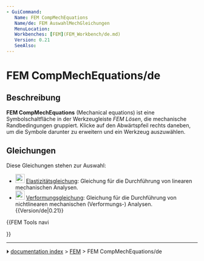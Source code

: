 ```yaml
---
- GuiCommand:
   Name: FEM CompMechEquations
   Name/de: FEM AuswahlMechGleichungen
   MenuLocation: 
   Workbenches: [FEM](FEM_Workbench/de.md)
   Version: 0.21
   SeeAlso: 
---
```


# FEM CompMechEquations/de



## Beschreibung

**FEM CompMechEquations** (Mechanical equations) ist eine Symbolschaltfläche in der Werkzeugleiste *FEM Lösen*, die mechanische Randbedingungen gruppiert. Klicke auf den Abwärtspfeil rechts daneben, um die Symbole darunter zu erweitern und ein Werkzeug auszuwählen.



## Gleichungen

Diese Gleichungen stehen zur Auswahl:

-   <img alt="" src=images/FEM_EquationElasticity.svg  style="width:24px;"> [Elastizitätsgleichung](FEM_EquationElasticity/de.md): Gleichung für die Durchführung von linearen mechanischen Analysen.
-   <img alt="" src=images/FEM_EquationDeformation.svg  style="width:24px;"> [Verformungsgleichung](FEM_EquationDeformation/de.md): Gleichung für die Durchführung von nichtlinearen mechanischen (Verformungs-) Analysen. {{Version/de|0.21}}





{{FEM Tools navi

}}



---
⏵ [documentation index](../README.md) > [FEM](Category_FEM.md) > FEM CompMechEquations/de
